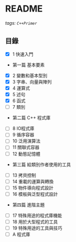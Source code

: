 # README
###### tags: `C++Primer`
## 目錄
- [x] 1 快速入門
- 第一篇 基本要素
- [x] 2 變數和基本型別
- [x] 3 字串、向量與陣列
- [x] 4 運算式
- [x] 5 述句
- [x] 6 函式
- [ ] 7 類別
- 第二篇 C++ 程式庫
- [ ] 8 IO程式庫
- [ ] 9 循序容器
- [ ] 10 泛用演算法
- [ ] 11 關聯式容器
- [ ] 12 動態記憶體
- 第三篇 給類別作者使用的工具
- [ ] 13 拷貝控制
- [ ] 14 重載的運算與轉換
- [ ] 15 物件導向程式設計
- [ ] 16 模板與泛型程式設計
- 第四篇 進階主題
- [ ] 17 特殊用途的程式庫機能
- [ ] 18 用於大型程式的工具
- [ ] 19 特殊用途的工具與技巧
- [ ] A 程式庫
